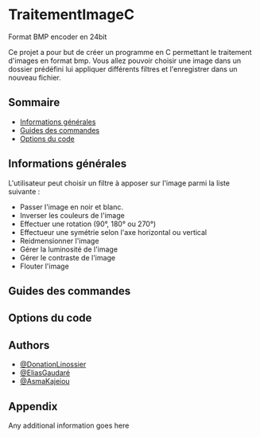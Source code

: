 # TraitementImageC

Format BMP encoder en 24bit 

Ce projet a pour but de créer un programme en C permettant le traitement d'images en format bmp. Vous allez pouvoir choisir une image dans un dossier prédéfini lui appliquer différents filtres et l'enregistrer dans un nouveau fichier.

## Sommaire


* [Informations générales](#informations-générales)
* [Guides des commandes](#guides-des-commandes)
* [Options du code](#option-du-code)

## Informations générales

L'utilisateur peut choisir un filtre à apposer sur l'image parmi la liste suivante :
 
 * Passer l'image en noir et blanc.
 * Inverser les couleurs de l'image
 * Effectuer une rotation (90°, 180° ou 270°)
* Effectueur une symétrie selon l'axe horizontal ou vertical
* Reidmensionner l'image
* Gérer la luminosité de l'image
* Gérer le contraste de l'image
* Flouter l'image
## Guides des commandes
## Options du code
## Authors

- [@DonationLinossier](https://www.github.com/DonatienLinossier)
- [@EliasGaudaré](https://www.github.com/Eliasgdr)
- [@AsmaKajeiou](https://www.github.com/asmakaj)



## Appendix

Any additional information goes here


